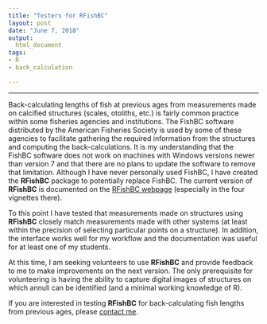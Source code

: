 ```yaml
---
title: "Testers for RFishBC"
layout: post
date: "June 7, 2018"
output:
  html_document
tags:
- R
- back_calculation

---
```



----

Back-calculating lengths of fish at previous ages from measurements made on calcified structures (scales, otoliths, etc.) is fairly common practice within some fisheries agencies and institutions. The FishBC software distributed by the American Fisheries Society is used by some of these agencies to facilitate gathering the required information from the structures and computing the back-calculations. It is my understanding that the FishBC software does not work on machines with Windows versions newer than version 7 and that there are no plans to update the software to remove that limitation. Although I have never personally used FishBC, I have created the **RFishBC** package to potentially replace FishBC. The current version of **RFishBC** is documented on the [RFishBC webpage](http://derekogle.com/RFishBC/) (especially in the four vignettes there).

To this point I have tested that measurements made on structures using **RFishBC** closely match measurements made with other systems (at least within the precision of selecting particular points on a structure). In addition, the interface works well for my workflow and the documentation was useful for at least one of my students.

At this time, I am seeking volunteers to use **RFishBC** and provide feedback to me to make improvements on the next version. The only prerequisite for volunteering is having the ability to capture digital images of structures on which annuli can be identified (and a minimal working knowledge of R).

If you are interested in testing **RFishBC** for back-calculating fish lengths from previous ages, please [contact me](mailto:derek@derekogle.com).
